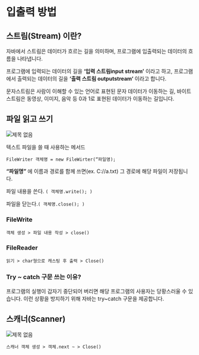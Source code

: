 # 입출력 방법

## 스트림(Stream) 이란?

자바에서 스트림은 데이터가 흐르는 길을 의미하며, 프로그램에 입출력되는 데이터의 흐름을 나타냅니다.

프로그램에 입력되는 데이터의 길을 **‘입력 스트림input stream’** 이라고 하고, 프로그램에서 출력되는 데이터의 길을 **‘출력 스트림 outputstream‘** 이라고 합니다.

문자스트림은 사람이 이해할 수 있는 언어로 표현된 문자 데이터가
이동하는 길, 바이트스트림은 동영상, 이미지, 음악 등 0과 1로 표현된
데이터가 이동하는 길입니다.

## 파일 읽고 쓰기

![제목 없음](https://user-images.githubusercontent.com/57824945/85640370-9b175980-b6c6-11ea-876e-f2525d32c5cf.png)

텍스트 파일을 쓸 때 사용하는 메서드

``` FileWriter 객체명 = new FileWirter(“파일명); ```

**“파일명”** 에 이름과 경로를 함께 쓰면(ex. C://a.txt) 그 경로에 해당 파일이 저장됩니다.

파일 내용을 쓴다. ```( 객체명.write(); )``` 

파일을 닫는다.```( 객체명.close(); )```


### FileWrite

```객체 생성 > 파일 내용 작성 > close() ```


### FileReader

``` 객체 생성 > while문으로 전체 파일 내용을
읽기 > char형으로 캐스팅 후 출력 > Close()
```

### Try ~ catch 구문 쓰는 이유?

프로그램의 실행이 갑자기 중단되어
버리면 해당 프로그램의 사용자는
당황스러울 수 있습니다. 이런 상황을
방지하기 위해 자바는 try~catch 구문을
제공합니다.


## 스캐너(Scanner)

![제목 없음](https://user-images.githubusercontent.com/57824945/85640501-e7fb3000-b6c6-11ea-9a71-4dc9d35dd211.png)

```스캐너 객체 생성 > 객체.next ~ > Close()```



